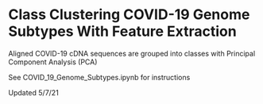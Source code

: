# Class Clustering COVID-19 Genome Subtypes With Feature Extraction
Aligned COVID-19 cDNA sequences are grouped into classes with Principal Component Analysis (PCA)

See COVID_19_Genome_Subtypes.ipynb for instructions


Updated 5/7/21
